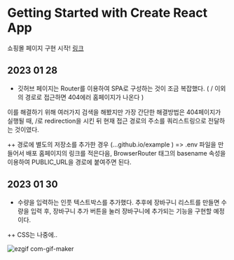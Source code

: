 # Getting Started with Create React App
쇼핑몰 페이지 구현 시작!  [링크](https://yujunsun0.github.io/shoes-shop-homepage/)


## 2023 01 28
- 깃허브 페이지는 Router를 이용하여 SPA로 구성하는 것이 조금 복잡했다. ( / 이외의 경로로 접근하면 404에러 홈페이지가 나온다 )  

이를 해결하기 위해 여러가지 검색을 해봤지만 가장 간단한 해결방법은 404페이지가 실행될 때, /로 redirection을 시킨 뒤 현재 접근 경로의 주소를 쿼리스트링으로 전달하는 것이였다.  

++ 경로에 별도의 저장소를 추가한 경우 (...github.io/example )  =>  .env 파일을 만들어서 배포 홈페이지의 링크를 적은다음, BrowserRouter 태그의 basename 속성을 이용하여 PUBLIC_URL을 경로에 붙여주면 된다.

## 2023 01 30
- 수량을 입력하는 인풋 텍스트박스를 추가했다. 추후에 장바구니 리스트를 만들면 수량을 입력 후, 장바구니 추가 버튼을 눌러 장바구니에 추가되는 기능을 구현할 예정이다.  

++ CSS는 나중에..


![ezgif com-gif-maker](https://user-images.githubusercontent.com/120611048/215510563-f9ac74ab-9845-4f47-984c-dad34cd77ce9.gif)
